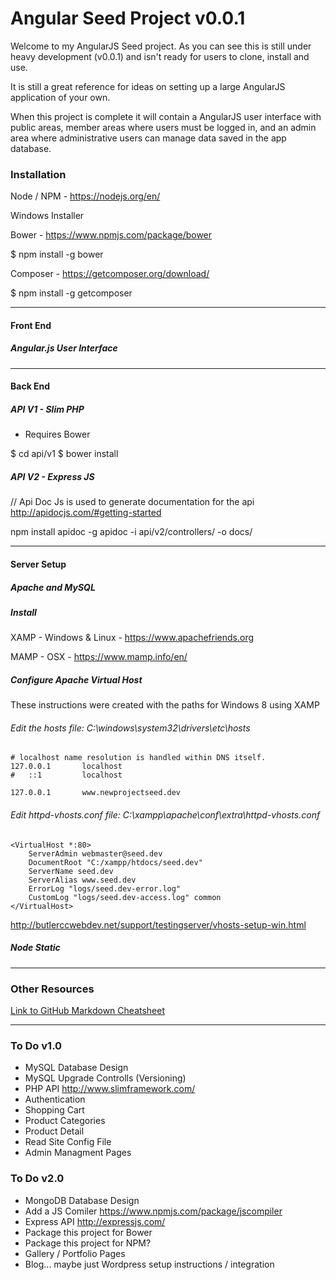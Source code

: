 # Angular Seed Project v0.0.1

Welcome to my AngularJS Seed project. As you can see this is still under heavy development (v0.0.1) and isn't ready for users to clone, install and use.

It is still a great reference for ideas on setting up a large AngularJS application of your own.

When this project is complete it will contain a AngularJS user interface with public areas, member areas where users must be logged in, and an admin area where administrative users can manage data saved in the app database.


### Installation

Node / NPM - https://nodejs.org/en/

Windows Installer

Bower - https://www.npmjs.com/package/bower

$ npm install -g bower

Composer - https://getcomposer.org/download/

$ npm install -g getcomposer

---

####  Front End

##### Angular.js User Interface

---

#### Back End 

##### API V1 - Slim PHP 

- Requires Bower 

$ cd api/v1
$ bower install


##### API V2 - Express JS


// Api Doc Js is used to generate documentation for the api
http://apidocjs.com/#getting-started

npm install apidoc -g
apidoc -i api/v2/controllers/ -o docs/


---

#### Server Setup

##### Apache and MySQL

##### Install

XAMP - Windows & Linux - https://www.apachefriends.org

MAMP - OSX - https://www.mamp.info/en/

##### Configure Apache Virtual Host 

These instructions were created with the paths for Windows 8 using XAMP

###### Edit the hosts file: C:\windows\system32\drivers\etc\hosts

```
# localhost name resolution is handled within DNS itself.
127.0.0.1       localhost
#	::1         localhost

127.0.0.1		www.newprojectseed.dev
```

###### Edit httpd-vhosts.conf file: C:\xampp\apache\conf\extra\httpd-vhosts.conf

```
<VirtualHost *:80>
    ServerAdmin webmaster@seed.dev
    DocumentRoot "C:/xampp/htdocs/seed.dev"
    ServerName seed.dev
    ServerAlias www.seed.dev
    ErrorLog "logs/seed.dev-error.log"
    CustomLog "logs/seed.dev-access.log" common
</VirtualHost>
```

http://butlerccwebdev.net/support/testingserver/vhosts-setup-win.html


##### Node Static

---

### Other Resources

[Link to GitHub Markdown Cheatsheet](https://github.com/adam-p/markdown-here/wiki/Markdown-Cheatsheet#links)

---

### To Do v1.0

- MySQL Database Design
- MySQL Upgrade Controlls (Versioning)
- PHP API http://www.slimframework.com/
- Authentication
- Shopping Cart
- Product Categories
- Product Detail
- Read Site Config File
- Admin Managment Pages

### To Do v2.0
- MongoDB Database Design 
- Add a JS Comiler https://www.npmjs.com/package/jscompiler
- Express API http://expressjs.com/
- Package this project for Bower
- Package this project for NPM?
- Gallery / Portfolio Pages
- Blog... maybe just Wordpress setup instructions / integration
